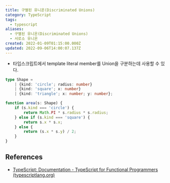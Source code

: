 ```yaml
---
title: 구별된 유니온(Discriminated Unions)
category: TypeScript
tags:
  - typescript
aliases:
  - 구별된 유니온(Discriminated Unions)
  - 서로소 유니온
created: 2022-01-09T01:15:00.000Z
updated: 2022-09-06T14:00:07.137Z
---
```


<Metadata />

- 타입스크립트에서 template literal member를 Union을 구분하는데 사용할 수 있다.

```ts
type Shape =
	| {kind: 'circle'; radius: number}
	| {kind: 'square'; x: number}
	| {kind: 'triangle'; x: number; y: number};

function area(s: Shape) {
	if (s.kind === 'circle') {
		return Math.PI * s.radius * s.radius;
	} else if (s.kind === 'square') {
		return s.x * s.x;
	} else {
		return (s.x * s.y) / 2;
	}
}
```

## References

- [TypeScript: Documentation - TypeScript for Functional Programmers (typescriptlang.org)](https://www.typescriptlang.org/docs/handbook/typescript-in-5-minutes-func.html#discriminated-unions)
